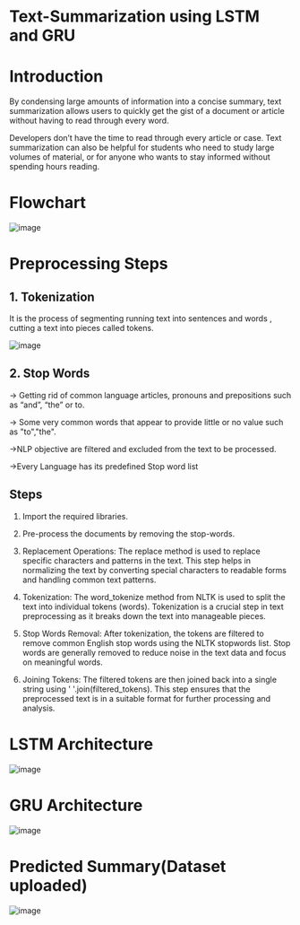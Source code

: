 # Text-Summarization using LSTM and GRU

# Introduction 

By condensing large amounts of information into a concise summary, text summarization allows users to quickly get the gist of a document or article without having to read through every word.

Developers don’t have the time to read through every article or case. Text summarization can also be helpful for students who need to study large volumes of material, or for anyone who wants to stay informed without spending hours reading.

# Flowchart

![image](https://github.com/vinayparjapati5/Text-Summarization-Project/assets/114856104/022e50f2-4925-430f-81a3-5bf0d52b2ba4)

# Preprocessing Steps

## 1. Tokenization

It is the process of segmenting running text into sentences and words , cutting a text into pieces called tokens.


![image](https://github.com/vinayparjapati5/Text-Summarization-Project/assets/114856104/5cf3d4f9-350e-49de-b7f1-9c896dcc6756)

## 2. Stop Words

-> Getting rid of common language articles, pronouns and prepositions such as
“and”, “the” or to.

-> Some very common words that appear to provide little or no value  such as "to","the".

->NLP objective are filtered and excluded from the text to be processed.

->Every Language has its predefined Stop word list

## Steps

1. Import the required libraries.
   
2. Pre-process the documents by removing the stop-words.
   
3. Replacement Operations:
   The replace method is used to replace specific characters and patterns in the text. This step helps in normalizing the text by converting special characters to readable forms and handling common text patterns.

4. Tokenization:
   The word_tokenize method from NLTK is used to split the text into individual tokens (words). Tokenization is a crucial step in text preprocessing as it breaks down the text into manageable pieces.

5. Stop Words Removal:
   After tokenization, the tokens are filtered to remove common English stop words using the NLTK stopwords list. Stop words are generally removed to reduce noise in the text data and focus on meaningful words.

6. Joining Tokens:
   The filtered tokens are then joined back into a single string using ' '.join(filtered_tokens). This step ensures that the preprocessed text is in a suitable format for further processing and analysis.

# LSTM Architecture
![image](https://github.com/vinayparjapati5/Text-Summarization-Project/assets/114856104/8f6b5759-c04d-432e-ac8b-644d82f4175a)

# GRU Architecture
![image](https://github.com/vinayparjapati5/Text-Summarization-Project/assets/114856104/a7aa62a8-be55-4a64-9b47-495777c95b0f)

# Predicted Summary(Dataset uploaded)
![image](https://github.com/vinayparjapati5/Text-Summarization-Project/assets/114856104/8698ed8e-bae3-4e89-a472-f86ec76c6ff7)






